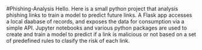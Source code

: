 #Phishing-Analysis
Hello. Here is a small python project that analysis phishing links to train a model to predict future links. 
A Flask app accesses a local daabase of records, and exposes the data for consumption via a simple API. Jupyter 
notebooks and various python packages are used to create and train a model to predict if a link is malicious or 
not based on a set of predefined rules to clasify the risk of each link.
